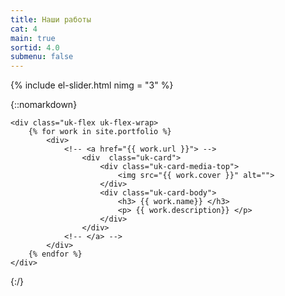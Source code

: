 ```yaml
---
title: Наши работы
cat: 4
main: true
sortid: 4.0
submenu: false
---
```


{% include el-slider.html  nimg = "3" %}

{::nomarkdown}

    <div class="uk-flex uk-flex-wrap>
        {% for work in site.portfolio %}
            <div>
                <!-- <a href="{{ work.url }}"> -->
                    <div  class="uk-card">
                        <div class="uk-card-media-top">
                            <img src="{{ work.cover }}" alt="">
                        </div>
                        <div class="uk-card-body">               
                            <h3> {{ work.name}} </h3>
                            <p> {{ work.description}} </p>
                        </div>                        
                    </div>
                <!-- </a> -->
            </div>
        {% endfor %}            
    </div>
        
{:/}